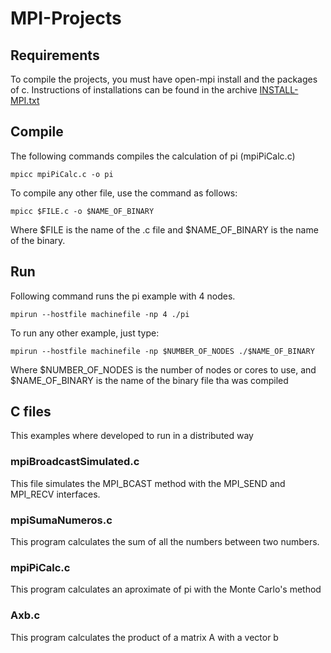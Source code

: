 # MPI-Projects
## Requirements
To compile the projects, you must have open-mpi install and the packages of c. Instructions of installations can be found in the archive [INSTALL-MPI.txt](https://github.com/camilo040494/MPI-Projects/blob/master/INSTALL-MPI.txt)

## Compile
The following commands compiles the calculation of pi (mpiPiCalc.c)
```
mpicc mpiPiCalc.c -o pi
```

To compile any other file, use the command as follows:
```
mpicc $FILE.c -o $NAME_OF_BINARY
```
Where $FILE is the name of the .c file and $NAME_OF_BINARY is the name of the binary.

## Run
Following command runs the pi example with 4 nodes.
```
mpirun --hostfile machinefile -np 4 ./pi
```
To run any other example, just type:
```
mpirun --hostfile machinefile -np $NUMBER_OF_NODES ./$NAME_OF_BINARY
```
Where $NUMBER_OF_NODES is the number of nodes or cores to use, and $NAME_OF_BINARY is the name of the binary file tha was compiled

## C files
This examples where developed to run in a distributed way
### mpiBroadcastSimulated.c
This file simulates the MPI_BCAST method with the MPI_SEND and MPI_RECV interfaces.
### mpiSumaNumeros.c
This program calculates the sum of all the numbers between two numbers.
### mpiPiCalc.c
This program calculates an aproximate of pi with the Monte Carlo's method
### Axb.c
This program calculates the product of a matrix A with a vector b
